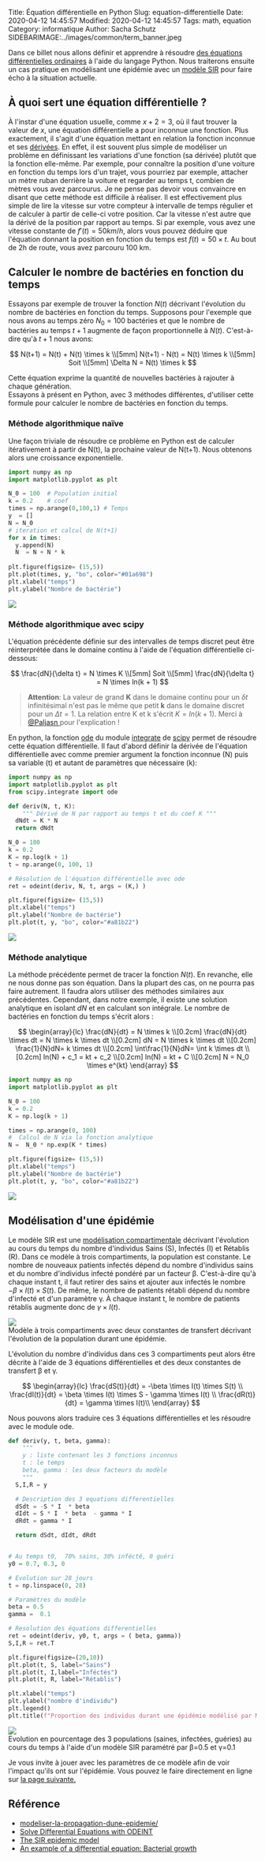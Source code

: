 Title: Équation différentielle en Python
Slug: equation-differentielle
Date: 2020-04-12 14:45:57
Modified: 2020-04-12 14:45:57
Tags: math, equation
Category: informatique
Author: Sacha Schutz
SIDEBARIMAGE:../images/common/term_banner.jpeg


Dans ce billet nous allons définir et apprendre à résoudre [des équations différentielles ordinaires](https://fr.wikipedia.org/wiki/%C3%89quation_diff%C3%A9rentielle_ordinaire) à l'aide du langage Python.
Nous traiterons ensuite un cas pratique en modélisant une épidémie avec un [modèle SIR](https://interstices.info/modeliser-la-propagation-dune-epidemie/) pour faire écho à la situation actuelle.

## À quoi sert une équation différentielle ? 
À l'instar d'une équation usuelle, comme $x+2=3$, où il faut trouver la valeur de $x$, une équation différentielle a pour inconnue une fonction. 
Plus exactement, il s'agit d'une équation mettant en relation la fonction inconnue et ses [dérivées](https://fr.wikipedia.org/wiki/D%C3%A9riv%C3%A9e). En effet, il est souvent plus simple de modéliser un problème en définissant les variations d'une fonction (sa dérivée) plutôt que la fonction elle-même. Par exemple, pour connaître la position d'une voiture en fonction du temps lors d'un trajet, vous pourriez par exemple, attacher un mètre ruban derrière la voiture et regarder au temps t, combien de mètres vous avez parcourus. Je ne pense pas devoir vous convaincre en disant que cette méthode est difficile à réaliser. Il est effectivement plus simple de lire la vitesse sur votre compteur à intervalle de temps régulier et de calculer à partir de celle-ci votre position. Car la vitesse n'est autre que la dérivé de la position par rapport au temps. Si par exemple, vous avez une vitesse constante de $f'(t) = 50 km/h$, alors vous pouvez déduire que l'équation donnant la position en fonction du temps est $f(t) = 50 \times t$. Au bout de 2h de route, vous avez parcouru 100 km. 

## Calculer le nombre de bactéries en fonction du temps
Essayons par exemple de trouver la fonction $N(t)$ décrivant l'évolution du nombre de bactéries en fonction du temps. Supposons pour l'exemple que nous avons au temps zéro $N_0=100$ bactéries et que le nombre de bactéries au temps $t+1$ augmente de façon proportionnelle à $N(t)$. C'est-à-dire qu'à $t+1$ nous avons:     

$$
N(t+1) = N(t) + N(t) \times k   \\[5mm]
N(t+1) - N(t) = N(t) \times k   \\[5mm]
Soit \\[5mm]
\Delta N = N(t) \times k 
$$ 

Cette équation exprime la quantité de nouvelles bactéries à rajouter à chaque génération.       
Essayons à présent en Python, avec 3 méthodes différentes, d'utiliser cette formule pour calculer le nombre de bactéries en fonction du temps.

### Méthode algorithmique naïve

Une façon triviale de résoudre ce problème en Python est de calculer itérativement à partir de N(t), la prochaine valeur de N(t+1).
Nous obtenons alors une croissance exponentielle. 

```python
import numpy as np 
import matplotlib.pyplot as plt

N_0 = 100  # Population initial
k = 0.2    # coef
times = np.arange(0,100,1) # Temps 
y  = []
N = N_0
# iteration et calcul de N(t+1)
for x in times:
  y.append(N)
  N  = N + N * k
  
plt.figure(figsize= (15,5))
plt.plot(times, y, "bo", color="#01a698")
plt.xlabel("temps")
plt.ylabel("Nombre de bactérie")


```

<div class="figure">
    <img src="../images/equa_diff/bact_1.png" /> 
    <div class="legend"> </div>
</div>

### Méthode algorithmique avec scipy 

L'équation précédente définie sur des intervalles de temps discret peut être réinterprétée dans le domaine continu à l'aide de l'équation différentielle ci-dessous:

$$
\frac{dN}{\delta t} = N \times K  \\[5mm] 
Soit \\[5mm]
\frac{dN}{\delta t} = N \times ln(k + 1)  
$$


> **Attention**: La valeur de grand **K** dans le domaine continu pour un $\delta t$ infinitésimal n'est pas le même que petit **k** dans le domaine discret pour un $\Delta t=1$. La relation entre K et k s'écrit $K = ln(k + 1)$. Merci à [@Paljasn ](https://twitter.com/paljasn?lang=fr) pour l'explication ! 


En python, la fonction [ode](https://docs.scipy.org/doc/scipy/reference/generated/scipy.integrate.ode.html) du module [integrate](https://docs.scipy.org/doc/scipy/reference/tutorial/integrate.html) de [scipy](https://docs.scipy.org/doc/scipy/reference/index.html) permet de résoudre cette équation différentielle. Il faut d'abord définir la dérivée de l'équation différentielle avec comme premier argument la fonction inconnue (N) puis sa variable (t) et autant de paramètres que nécessaire (k):

```python
import numpy as np 
import matplotlib.pyplot as plt
from scipy.integrate import ode

def deriv(N, t, K):
    """ Dérivé de N par rapport au temps t et du coef K """
  dNdt = K * N 
  return dNdt

N_0 = 100
k = 0.2
K = np.log(k + 1)
t = np.arange(0, 100, 1)

# Résolution de l'équation différentielle avec ode 
ret = odeint(deriv, N, t, args = (K,) )

plt.figure(figsize= (15,5))
plt.xlabel("temps")
plt.ylabel("Nombre de bactérie")
plt.plot(t, y, "bo", color="#a81b22")

```

<div class="figure">
    <img src="../images/equa_diff/bact_2.png" /> 
    <div class="legend"> </div>
</div>

### Méthode analytique
La méthode précédente permet de tracer la fonction $N(t)$. En revanche, elle ne nous donne pas son équation. Dans la plupart des cas, on ne pourra pas faire autrement. Il faudra alors utiliser des méthodes similaires aux précédentes.
Cependant, dans notre exemple, il existe une solution analytique en isolant $dN$ et en calculant son intégrale. Le nombre de bactéries en fonction du temps s'écrit alors : 

$$
\begin{array}{lc}
\frac{dN}{dt} = N \times k \\[0.2cm]
\frac{dN}{dt} \times dt = N \times k \times dt \\[0.2cm]
dN = N \times k \times dt \\[0.2cm]
\frac{1}{N}dN= k \times dt \\[0.2cm]
\int\frac{1}{N}dN= \int k \times dt \\[0.2cm]
ln(N) + c_1 = kt + c_2 \\[0.2cm]
ln(N) = kt + C \\[0.2cm]
N = N_0 \times e^{kt}
\end{array}
$$

```python
import numpy as np 
import matplotlib.pyplot as plt

N_0 = 100
k = 0.2
K = np.log(k + 1)

times = np.arange(0, 100)
#  Calcul de N via la fonction analytique 
N =  N_0 * np.exp(K * times)

plt.figure(figsize= (15,5))
plt.xlabel("temps")
plt.ylabel("Nombre de bactérie")
plt.plot(t, y, "bo", color="#a81b22")
```
<div class="figure">
    <img src="../images/equa_diff/bact_3.png" /> 
    <div class="legend"> </div>
</div>


## Modélisation d'une épidémie

Le modèle SIR est une [modélisation compartimentale](https://fr.wikipedia.org/wiki/Mod%C3%A8les_compartimentaux_en_%C3%A9pid%C3%A9miologie) décrivant l'évolution au cours du temps du nombre d'individus Sains (S), Infectés (I) et Rétablis (R).
Dans ce modèle à trois compartiments, la population est constante. Le nombre de nouveaux patients infectés dépend du nombre d'individus sains et du nombre d'individus infecté pondéré par un facteur β. C'est-à-dire qu'à chaque instant t, il faut retirer des sains et ajouter aux infectés le nombre $-\beta \times I(t) \times S(t)$.
De même, le nombre de patients rétabli dépend du nombre d'infecté et d'un paramètre γ. À chaque instant t, le nombre de patients rétablis augmente donc de $\gamma \times I(t)$. 

<div class="figure">
    <img src="../images/equa_diff/schema_sir.png" /> 
    <div class="legend"> Modèle à trois compartiments avec deux constantes de transfert décrivant l'évolution de la population durant une épidémie. </div>
</div>

L'évolution du nombre d'individus dans ces 3 compartiments peut alors être décrite à l'aide de 3 équations différentielles et des deux constantes de transfert β et γ.

$$
\begin{array}{lc}
\frac{dS(t)}{dt} = -\beta \times I(t) \times S(t) \\
\frac{dI(t)}{dt} = \beta \times I(t) \times S -  \gamma \times I(t) \\
\frac{dR(t)}{dt} = \gamma \times I(t)\\
\end{array}
$$

Nous pouvons alors traduire ces 3 équations différentielles et les résoudre avec le module ode. 

```python
def deriv(y, t, beta, gamma):
    """
    y : liste contenant les 3 fonctions inconnus 
    t : le temps 
    beta, gamma : les deux facteurs du modèle
    """
  S,I,R = y 

  # Description des 3 equations differentielles 
  dSdt = -S * I  * beta 
  dIdt = S * I  * beta  - gamma * I 
  dRdt = gamma * I 

  return dSdt, dIdt, dRdt 


# Au temps t0,  70% sains, 30% infécté, 0 guéri 
y0 = 0.7, 0.3, 0

# Evolution sur 28 jours 
t = np.linspace(0, 28)

# Paramètres du modèle 
beta = 0.5
gamma =  0.1

# Resolution des équations differentielles 
ret = odeint(deriv, y0, t, args = ( beta, gamma))
S,I,R = ret.T

plt.figure(figsize=(20,10))
plt.plot(t, S, label="Sains")
plt.plot(t, I,label="Inféctés")
plt.plot(t, R, label="Rétablis")

plt.xlabel("temps")
plt.ylabel("nombre d'individu")
plt.legend()
plt.title(f"Proportion des individus durant une épidémie modélisé par MIR avec β = {beta} et γ = {gamma}")


```


<div class="figure">
    <img src="../images/equa_diff/MIR.png" /> 
    <div class="legend">Evolution en pourcentage des 3 populations (saines, infectées, guéries) au cours du temps à l'aide d'un modèle SIR paramétré par  β=0.5 et γ=0.1 </div>
</div>

Je vous invite à jouer avec les paramètres de ce modèle afin de voir l'impact qu'ils ont sur l'épidémie. Vous pouvez le faire directement en ligne sur [la page suivante.]( https://interstices.info/modeliser-la-propagation-dune-epidemie/) 

## Référence 

- [modeliser-la-propagation-dune-epidemie/](https://interstices.info/modeliser-la-propagation-dune-epidemie/) 
- [Solve Differential Equations with ODEINT](https://apmonitor.com/pdc/index.php/Main/SolveDifferentialEquations)
- [The SIR epidemic model](https://scipython.com/book/chapter-8-scipy/additional-examples/the-sir-epidemic-model/)
- [An example of a differential equation:  Bacterial growth](https://web.stanford.edu/class/archive/math/math21/math21.1156/files/21/notes5.pdf)
